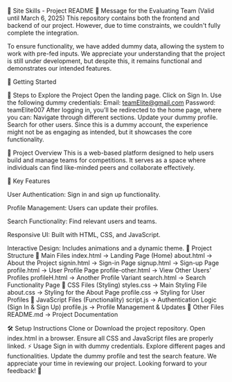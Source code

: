 📌 Site Skills - Project
README
📝 Message for the Evaluating Team
(Valid until March 6, 2025)
This repository contains both the frontend and backend of our project.
However, due to time constraints, we couldn't fully complete the integration.

To ensure functionality, we have added dummy data, allowing the system to work with pre-fed inputs.
We appreciate your understanding that the project is still under development, 
but despite this, it remains functional and demonstrates our intended features.

🚀 Getting Started


🔹 Steps to Explore the Project
Open the landing page.
Click on Sign In.
Use the following dummy credentials:
Email: teamElite@gmail.com
Password: teamElite007
After logging in, you’ll be redirected to the home page, where you can:
Navigate through different sections.
Update your dummy profile.
Search for other users.
Since this is a dummy account, the experience might not be as engaging as intended, 
but it showcases the core functionality.

📌 Project Overview
This is a web-based platform designed to help users build and manage teams for competitions. 
It serves as a space where individuals can find like-minded peers and collaborate effectively.

🔹 Key Features

User Authentication: Sign in and sign up functionality.

Profile Management: Users can update their profiles.

Search Functionality: Find relevant users and teams.

Responsive UI: Built with HTML, CSS, and JavaScript.

Interactive Design: Includes animations and a dynamic theme.
📂 Project Structure
🔹 Main Files
index.html →  Landing Page (Home)
about.html → About the Project
signin.html → Sign-in Page
signup.html → Sign-up Page
profile.html → User Profile Page
profile-other.html → View Other Users' Profiles
profileH.html → Another Profile Variant
search.html → Search Functionality Page
🔹 CSS Files (Styling)
styles.css → Main Styling File
about.css → Styling for the About Page
profile.css → Styling for User Profiles
🔹 JavaScript Files (Functionality)
script.js → Authentication Logic (Sign In & Sign Up)
profile.js → Profile Management & Updates
🔹 Other Files
README.md → Project Documentation

🛠️ Setup Instructions
Clone or Download the project repository.
Open index.html in a browser.
Ensure all CSS and JavaScript files are properly linked.
⚡ Usage
Sign in with dummy credentials.
Explore different pages and functionalities.
Update the dummy profile and test the search feature.
We appreciate your time in reviewing our project. Looking forward to your feedback! 🚀


